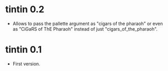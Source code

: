 # tintin 0.2

* Allows to pass the pallette argument as "cigars of the pharaoh" or even as
  "CiGaRS  of ThE Pharaoh" instead of just "cigars_of_the_pharaoh".

# tintin 0.1

* First version.
